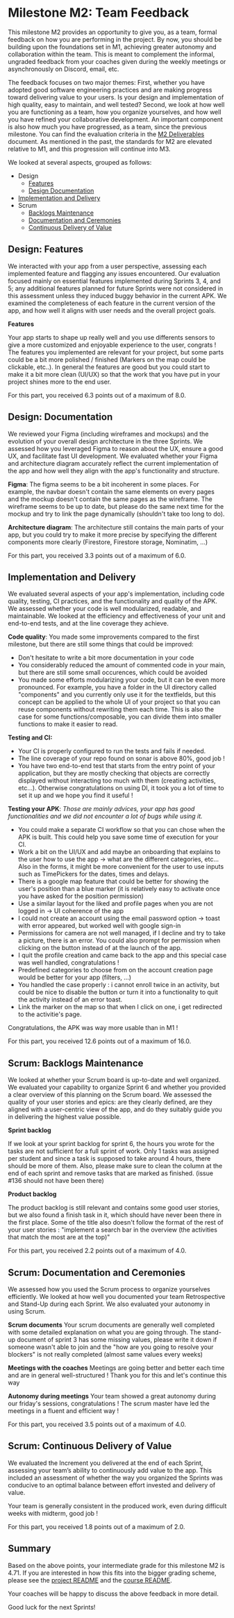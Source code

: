 # Milestone M2: Team Feedback

This milestone M2 provides an opportunity to give you, as a team, formal feedback on how you are performing in the project. By now, you should be building upon the foundations set in M1, achieving greater autonomy and collaboration within the team. This is meant to complement the informal, ungraded feedback from your coaches given during the weekly meetings or asynchronously on Discord, email, etc.

The feedback focuses on two major themes:
First, whether you have adopted good software engineering practices and are making progress toward delivering value to your users.
Is your design and implementation of high quality, easy to maintain, and well tested?
Second, we look at how well you are functioning as a team, how you organize yourselves, and how well you have refined your collaborative development.
An important component is also how much you have progressed, as a team, since the previous milestone.
You can find the evaluation criteria in the [M2 Deliverables](https://github.com/swent-epfl/public/blob/main/project/M2.md) document.
As mentioned in the past, the standards for M2 are elevated relative to M1, and this progression will continue into M3.

We looked at several aspects, grouped as follows:

 - Design
   - [Features](#design-features)
   - [Design Documentation](#design-documentation)
 - [Implementation and Delivery](#implementation-and-delivery)
 - Scrum
   - [Backlogs Maintenance](#scrum-backlogs-maintenance)
   - [Documentation and Ceremonies](#scrum-documentation-and-ceremonies)
   - [Continuous Delivery of Value](#scrum-continuous-delivery-of-value)

## Design: Features

We interacted with your app from a user perspective, assessing each implemented feature and flagging any issues encountered. Our evaluation focused mainly on essential features implemented during Sprints 3, 4, and 5; any additional features planned for future Sprints were not considered in this assessment unless they induced buggy behavior in the current APK.
We examined the completeness of each feature in the current version of the app, and how well it aligns with user needs and the overall project goals.


**Features**

Your app starts to shape up really well and you use differents sensors to give a more customized and enjoyable experience to the user, congrats ! 
The features you implemented are relevant for your project, but some parts could be a bit more polished / finished (Markers on the map could be clickable, etc..). 
In general the features are good but you could start to make it a bit more clean (UI/UX) so that the work that you have put in your project shines more to the end user. 


For this part, you received 6.3 points out of a maximum of 8.0.

## Design: Documentation

We reviewed your Figma (including wireframes and mockups) and the evolution of your overall design architecture in the three Sprints.
We assessed how you leveraged Figma to reason about the UX, ensure a good UX, and facilitate fast UI development.
We evaluated whether your Figma and architecture diagram accurately reflect the current implementation of the app and how well they align with the app's functionality and structure.


**Figma**:
The figma seems to be a bit incoherent in some places. For example, the navbar doesn't contain the same elements on every pages and the mockup doesn't contain the same pages as the wireframe. The wireframe seems to be up to date, but please do the same next time for the mockup and try to link the page dynamically (shouldn't take too long to do).

**Architecture diagram**:
The architecture still contains the main parts of your app, but you could try to make it more precise by specifying the different components more clearly (Firestore, Firestore storage, Nominatim, ...)


For this part, you received 3.3 points out of a maximum of 6.0.

## Implementation and Delivery

We evaluated several aspects of your app's implementation, including code quality, testing, CI practices, and the functionality and quality of the APK.
We assessed whether your code is well modularized, readable, and maintainable.
We looked at the efficiency and effectiveness of your unit and end-to-end tests, and at the line coverage they achieve.


**Code quality**:
You made some improvements compared to the first milestone, but there are still some things that could be improved:
- Don't hesitate to write a bit more documentation in your code 
-  You considerably reduced the amount of commented code in your main, but there are still some small occurences, which could be avoided
- You made some efforts modularizing your code, but it can be even more pronounced. For example, you have a folder in the UI directory called "components" and you currently only use it for the textfields, but this concept can be applied to the whole UI of your project so that you can reuse components without rewriting them each time. This is also the case for some functions/composable, you can divide them into smaller functions to make it easier to read.

**Testing and CI:**
- Your CI is properly configured to run the tests and fails if needed.
- The line coverage of your repo found on sonar is above 80%, good job !
- You have two end-to-end test that starts from the entry point of your application, but they are mostly checking that objects are correctly displayed without interacting too much with them (creating activities, etc...). Otherwise congratulations on using DI, it took you a lot of time to set it up and we hope you find it useful !

**Testing your APK**:
*Those are mainly advices, your app has good functionalities and we did not encounter a lot of bugs while using it.*

- You could make a separate CI workflow so that you can chose when the APK is built. This could help you save some time of execution for your CI.
- Work a bit on the UI/UX and add maybe an onboarding that explains to the user how to use the app -> what are the different categories, etc... Also in the forms, it might be more convenient for the user to use inputs such as TimePickers for the dates, times and delays. 
- There is a google map feature that could be better for showing the user's position than a blue marker (it is relatively easy to activate once you have asked for the position permission)
- Use a similar layout for the liked and profile pages when you are not logged in -> UI coherence of the app
- I could not create an account using the email password option -> toast with error appeared, but worked well with google sign-in
- Permissions for camera are not well managed, if I decline and try to take a picture, there is an error. You could also prompt for permission when clicking on the button instead of at the launch of the app.
- I quit the profile creation and came back to the app and this special case was well handled, congratulations !
- Predefined categories to choose from on the account creation page would be better for your app (filters, ...)
- You handled the case properly :  i cannot enroll twice in an activity, but could be nice to disable the button or turn it into a functionality to quit the activity instead of an error toast.
- Link the marker on the map so that when I click on one, i get redirected to the activitie's page.


Congratulations, the APK was way more usable than in M1 !


For this part, you received 12.6 points out of a maximum of 16.0.

## Scrum: Backlogs Maintenance

We looked at whether your Scrum board is up-to-date and well organized.
We evaluated your capability to organize Sprint 6 and whether you provided a clear overview of this planning on the Scrum board.
We assessed the quality of your user stories and epics: are they clearly defined, are they aligned with a user-centric view of the app, and do they suitably guide you in delivering the highest value possible.


**Sprint backlog**

If we look at your sprint backlog for sprint 6, the hours you wrote for the tasks are not sufficient for a full sprint of work. Only 1 tasks was assigned per student and since a task is supposed to take around 4 hours, there should be more of them. Also, please make sure to clean the column at the end of each sprint and remove tasks that are marked as finished. (issue #136 should not have been there)

**Product backlog**

The product backlog is still relevant and contains some good user stories, but we also found a finish task in it, which should have never been there in the first place. Some of the title also doesn't follow the format of the rest of your user stories : "implement a search bar in the overview (the activities that match the most are at the top)"



For this part, you received 2.2 points out of a maximum of 4.0.

## Scrum: Documentation and Ceremonies

We assessed how you used the Scrum process to organize yourselves efficiently.
We looked at how well you documented your team Retrospective and Stand-Up during each Sprint.
We also evaluated your autonomy in using Scrum.


**Scrum documents**
Your scrum documents are generally well completed with some detailed explanation on what you are going through. The stand-up document of sprint 3 has some missing values, please write it down if someone wasn't able to join and the "how are you going to resolve your blockers" is not really completed (almost same values every weeks)

**Meetings with the coaches**
Meetings are going better and better each time and are in general well-structured ! Thank you for this and let's continue this way

**Autonomy during meetings**
Your team showed a great autonomy during our friday's sessions, congratulations ! The scrum master have led the meetings in a fluent and efficient way !


For this part, you received 3.5 points out of a maximum of 4.0.

## Scrum: Continuous Delivery of Value

We evaluated the Increment you delivered at the end of each Sprint, assessing your team’s ability to continuously add value to the app.
This included an assessment of whether the way you organized the Sprints was conducive to an optimal balance between effort invested and delivery of value.


Your team is generally consistent in the produced work, even during difficult weeks with midterm, good job !


For this part, you received 1.8 points out of a maximum of 2.0.

## Summary

Based on the above points, your intermediate grade for this milestone M2 is 4.71. If you are interested in how this fits into the bigger grading scheme, please see the [project README](https://github.com/swent-epfl/public/blob/main/project/README.md) and the [course README](https://github.com/swent-epfl/public/blob/main/README.md).

Your coaches will be happy to discuss the above feedback in more detail.

Good luck for the next Sprints!
